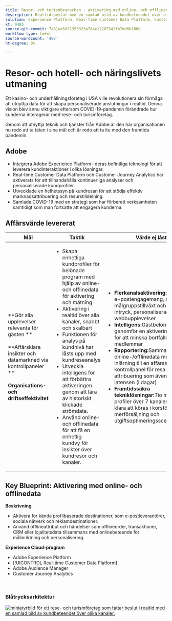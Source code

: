 ```yaml
---
title: Resor- och turismbranschen - aktivering med online- och offlinedata
description: Realtidsbeslut med en samlad bild av kundbeteendet över olika kanaler.
solution: Experience Platform, Real-time Customer Data Platform, Customer Journey Analytics, Analytics, Audience Manager, Experience Manager, Target
kt: 9485
source-git-commit: 7a81ea5d71355323a784e12207542fb7dd6b286b
workflow-type: tm+mt
source-wordcount: '407'
ht-degree: 0%

---
```



# Resor- och hotell- och näringslivets utmaning

Ett kasino- och underhållningsföretag i USA ville revolutionera sin förmåga att utnyttja data för att skapa personaliserade anslutningar i realtid.  Denna vision blev ännu viktigare eftersom COVID-19-pandemin förändrade hur kunderna interagerar med rese- och turismföretag.

Genom att utnyttja teknik och tjänster från Adobe är den här organisationen nu redo att ta täten i sina mål och är redo att ta itu med den framtida pandemin.

## Adobe

* Integrera Adobe Experience Platform i deras befintliga teknologi för att leverera kundinteraktioner i olika lösningar.
* Real-time Customer Data Platform och Customer Journey Analytics har aktiverats för att tillhandahålla kontinuerliga analyser och personaliserade kundprofiler.
* Utvecklade en helhetssyn på kundresan för att stödja effektiv marknadsattribuering och resurstilldelning.
* Samlade COVID-19 med en strategi som har förberett verksamheten samtidigt som man fortsatte att engagera kunderna.

## Affärsvärde levererat

| Mål | Taktik | Värde ej låst |
|---|---|---|
| **Gör alla upplevelser relevanta för gästen **<br></br>**Affärsklara insikter och datamarknad via kontrollpaneler **<br></br>**Organisations- och driftseffektivitet**</ul> | <ul><li>Skapa enhetliga kundprofiler för belönade program med hjälp av online- och offlinedata för aktivering och mätning</li><li>Aktivering i realtid över alla kanaler, snabbt och skalbart</li><li>Funktionen för analys på kundnivå har låsts upp med kundreseanalys</li><li>Utveckla intelligens för att förbättra aktiveringen genom att lära av historiskt klickade strömdata.</li><li>Använd online- och offlinedata för att få en enhetlig kundvy för insikter över kundresor och kanaler.</li></ul> | <ul><li><strong> Flerkanalsaktivering:</strong>Skapa 3X e-postengagemang, adresserbar målgruppstillväxt och ökat intryck, personaliserade webbupplevelser </li><li><strong>Intelligens:</strong>Gästbelöningsprogram genomför en aktiveringskampanj för att minska bortfallet av medlemmar</li><li><strong>Rapportering:</strong>Sammanfogade online-/offlinedata med AI/ML-inlärning till en affärsanpassad kontrollpanel för resa och attribuering som även minskar latensen (i dagar)</li><li><strong>Framtidssäkra tekniklösningar:</strong>Tio miljoner profiler över 7 kanaler som är klara att köras i korsförsäljning, merförsäljning och utgiftsoptimeringsscenarier</li></ul> |

## Key Blueprint: Aktivering med online- och offlinedata

<strong>Beskrivning</strong>
<ul><li>Aktivera för kända profilbaserade destinationer, som e-postleverantörer, sociala nätverk och reklamdestinationer.</li><li>Använd offlineattribut och händelser som offlineorder, transaktioner, CRM eller lojalitetsdata tillsammans med onlinebeteende för målinriktning och personalisering.</li></li></ul>

<strong>Experience Cloud-program</strong>
<ul><li>Adobe Experience Platform</li><li>[!UICONTROL Real-time Customer Data Platform]</li><li>Adobe Audience Manager</li><li>Customer Journey Analytics</li></ul> 
<br>

### Blåtrycksarkitektur

<a href="https://experienceleague.adobe.com/docs/blueprints-learn/architecture/audience-activation/platform-and-applications.html?lang=en"><img alt="miniatyrbild för ett rese- och turismföretag som fattar beslut i realtid med en samlad bild av kundbeteendet över olika kanaler." src="https://experienceleague.adobe.com/docs/blueprints-learn/assets/online_offline_activation.svg"/></a>




